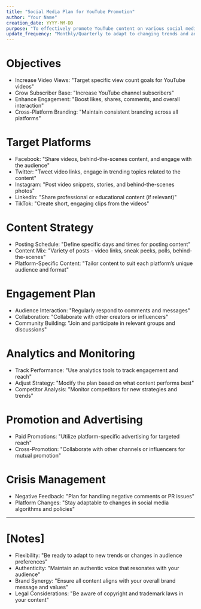 ```yaml
---
title: "Social Media Plan for YouTube Promotion"
author: "Your Name"
creation_date: YYYY-MM-DD
purpose: "To effectively promote YouTube content on various social media platforms"
update_frequency: "Monthly/Quarterly to adapt to changing trends and analytics"
---
```


# Objectives
- Increase Video Views: "Target specific view count goals for YouTube videos"
- Grow Subscriber Base: "Increase YouTube channel subscribers"
- Enhance Engagement: "Boost likes, shares, comments, and overall interaction"
- Cross-Platform Branding: "Maintain consistent branding across all platforms"

# Target Platforms
- Facebook: "Share videos, behind-the-scenes content, and engage with the audience"
- Twitter: "Tweet video links, engage in trending topics related to the content"
- Instagram: "Post video snippets, stories, and behind-the-scenes photos"
- LinkedIn: "Share professional or educational content (if relevant)"
- TikTok: "Create short, engaging clips from the videos"

# Content Strategy
- Posting Schedule: "Define specific days and times for posting content"
- Content Mix: "Variety of posts - video links, sneak peeks, polls, behind-the-scenes"
- Platform-Specific Content: "Tailor content to suit each platform’s unique audience and format"

# Engagement Plan
- Audience Interaction: "Regularly respond to comments and messages"
- Collaboration: "Collaborate with other creators or influencers"
- Community Building: "Join and participate in relevant groups and discussions"

# Analytics and Monitoring
- Track Performance: "Use analytics tools to track engagement and reach"
- Adjust Strategy: "Modify the plan based on what content performs best"
- Competitor Analysis: "Monitor competitors for new strategies and trends"

# Promotion and Advertising
- Paid Promotions: "Utilize platform-specific advertising for targeted reach"
- Cross-Promotion: "Collaborate with other channels or influencers for mutual promotion"

# Crisis Management
- Negative Feedback: "Plan for handling negative comments or PR issues"
- Platform Changes: "Stay adaptable to changes in social media algorithms and policies"

---

# [Notes]
- Flexibility: "Be ready to adapt to new trends or changes in audience preferences"
- Authenticity: "Maintain an authentic voice that resonates with your audience"
- Brand Synergy: "Ensure all content aligns with your overall brand message and values"
- Legal Considerations: "Be aware of copyright and trademark laws in your content"
